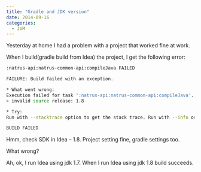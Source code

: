 ```yaml
---
title: "Gradle and JDK version"
date: 2014-09-16
categories:
  - JVM
---
```


Yesterday at home I had a problem with a project that worked fine at work.

When I build(gradle build from Idea) the project, I get the following error:

```bash
:natrus-api:natrus-common-api:compileJava FAILED

FAILURE: Build failed with an exception.

* What went wrong:
Execution failed for task ':natrus-api:natrus-common-api:compileJava'.
> invalid source release: 1.8

* Try:
Run with --stacktrace option to get the stack trace. Run with --info or --debug option to get more log output.

BUILD FAILED
```

Hmm, check SDK in Idea – 1.8. Project setting fine, gradle settings too.

What wrong?

Ah, ok, I run Idea using jdk 1.7. When I run Idea using jdk 1.8 build succeeds.
